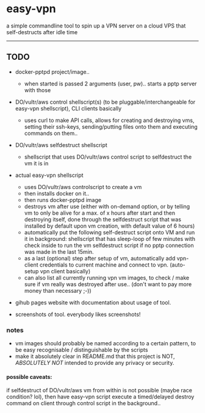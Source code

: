 # easy-vpn
a simple commandline tool to spin up a VPN server on a cloud VPS that self-destructs after idle time

--------

## TODO

* docker-pptpd project/image..
	- when started is passed 2 arguments (user, pw).. starts a pptp server with those

* DO/vultr/aws control shellscript(s) (to be pluggable/interchangeable for easy-vpn shellscript), CLI clients basically
	- uses curl to make API calls, allows for creating and destroying vms, setting their ssh-keys, sending/putting files onto them and executing commands on them..

* DO/vultr/aws selfdestruct shellscript
	- shellscript that uses DO/vultr/aws control script to selfdestruct the vm it is in

* actual easy-vpn shellscript
	- uses DO/vultr/aws controlscript to create a vm
	- then installs docker on it..
	- then runs docker-pptpd image
	- destroys vm after use (either with on-demand option, or by telling vm to only be alive for a max. of x hours after start and then destroying itself, done through the selfdestruct script that was installed by default upon vm creation, with default value of 6 hours)
	- automatically put the following self-destruct script onto VM and run it in background: shellscript that has sleep-loop of few minutes with check inside to run the vm selfdestruct script if no pptp connection was made in the last 15min.
	- as a last (optional) step after setup of vm, automatically add vpn-client credentials to current machine and connect to vpn. (auto-setup vpn client basically)
	- can also list all currently running vpn vm images, to check / make sure if vm really was destroyed after use.. (don't want to pay more money than necessary ;-))

* gihub pages website with documentation about usage of tool.

* screenshots of tool. everybody likes screenshots!

### notes
* vm images should probably be named according to a certain pattern, to be easy recognisable / distinguishable by the scripts
* make it absolutely clear in README.md that this project is NOT, *ABSOLUTELY NOT* intended to provide any privacy or security.

#### possible caveats: 
if selfdestruct of DO/vultr/aws vm from within is not possible (maybe race condition? lol), then have easy-vpn script execute a timed/delayed destroy command on client through control script in the background..

